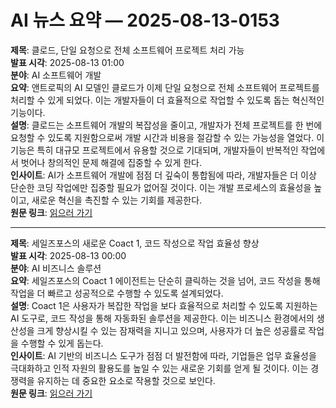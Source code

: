 # AI 뉴스 요약 — 2025-08-13-0153

**제목**: 클로드, 단일 요청으로 전체 소프트웨어 프로젝트 처리 가능  
**발표 시각**: 2025-08-13 01:00  
**분야**: AI 소프트웨어 개발  
**요약**: 앤트로픽의 AI 모델인 클로드가 이제 단일 요청으로 전체 소프트웨어 프로젝트를 처리할 수 있게 되었다. 이는 개발자들이 더 효율적으로 작업할 수 있도록 돕는 혁신적인 기능이다.  
**설명**: 클로드는 소프트웨어 개발의 복잡성을 줄이고, 개발자가 전체 프로젝트를 한 번에 요청할 수 있도록 지원함으로써 개발 시간과 비용을 절감할 수 있는 가능성을 열었다. 이 기능은 특히 대규모 프로젝트에서 유용할 것으로 기대되며, 개발자들이 반복적인 작업에서 벗어나 창의적인 문제 해결에 집중할 수 있게 한다.  
**인사이트**: AI가 소프트웨어 개발에 점점 더 깊숙이 통합됨에 따라, 개발자들은 더 이상 단순한 코딩 작업에만 집중할 필요가 없어질 것이다. 이는 개발 프로세스의 효율성을 높이고, 새로운 혁신을 촉진할 수 있는 기회를 제공한다.  
**원문 링크**: [읽으러 가기](https://venturebeat.com/ai/claude-can-now-process-entire-software-projects-in-single-request-anthropic-says/)

---

**제목**: 세일즈포스의 새로운 Coact 1, 코드 작성으로 작업 효율성 향상  
**발표 시각**: 2025-08-13 00:00  
**분야**: AI 비즈니스 솔루션  
**요약**: 세일즈포스의 Coact 1 에이전트는 단순히 클릭하는 것을 넘어, 코드 작성을 통해 작업을 더 빠르고 성공적으로 수행할 수 있도록 설계되었다.  
**설명**: Coact 1은 사용자가 복잡한 작업을 보다 효율적으로 처리할 수 있도록 지원하는 AI 도구로, 코드 작성을 통해 자동화된 솔루션을 제공한다. 이는 비즈니스 환경에서의 생산성을 크게 향상시킬 수 있는 잠재력을 지니고 있으며, 사용자가 더 높은 성공률로 작업을 수행할 수 있게 돕는다.  
**인사이트**: AI 기반의 비즈니스 도구가 점점 더 발전함에 따라, 기업들은 업무 효율성을 극대화하고 인적 자원의 활용도를 높일 수 있는 새로운 기회를 얻게 될 것이다. 이는 경쟁력을 유지하는 데 중요한 요소로 작용할 것으로 보인다.  
**원문 링크**: [읽으러 가기](https://venturebeat.com/ai/salesforces-new-coact-1-agents-dont-just-point-and-click-they-write-code-to-accomplish-tasks-faster-and-with-greater-success-rates/)